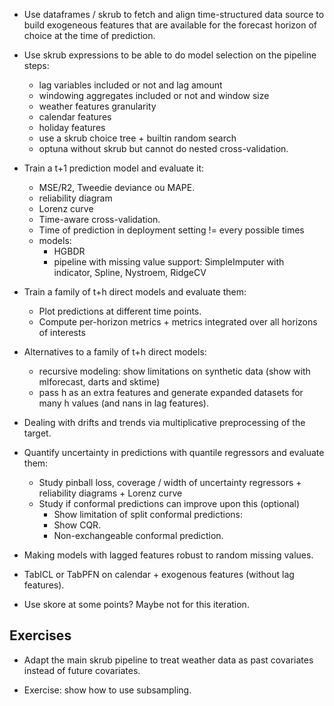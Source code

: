 - Use dataframes / skrub to fetch and align time-structured data source to
  build exogeneous features that are available for the forecast horizon of
  choice at the time of prediction.
- Use skrub expressions to be able to do model selection on the pipeline steps:
    - lag variables included or not and lag amount
    - windowing aggregates included or not and window size
    - weather features granularity
    - calendar features
    - holiday features
    - use a skrub choice tree + builtin random search
    - optuna without skrub but cannot do nested cross-validation.
- Train a t+1 prediction model and evaluate it:
    - MSE/R2, Tweedie deviance ou MAPE.
    - reliability diagram
    - Lorenz curve
    - Time-aware cross-validation.
    - Time of prediction in deployment setting != every possible times
    - models:
        - HGBDR
        - pipeline with missing value support: SimpleImputer with indicator, Spline, Nystroem, RidgeCV
- Train a family of t+h direct models and evaluate them:
    - Plot predictions at different time points.
    - Compute per-horizon metrics + metrics integrated over all horizons of interests
- Alternatives to a family of t+h direct models:
    - recursive modeling: show limitations on synthetic data (show with mlforecast, darts and sktime)
    - pass h as an extra features and generate expanded datasets for many h values (and nans in lag features).
- Dealing with drifts and trends via multiplicative preprocessing of the target.
- Quantify uncertainty in predictions with quantile regressors and evaluate them:
    - Study pinball loss, coverage / width of uncertainty regressors + reliability diagrams + Lorenz curve
    - Study if conformal predictions can improve upon this (optional)
        - Show limitation of split conformal predictions: 
        - Show CQR.
        - Non-exchangeable conformal prediction.

- Making models with lagged features robust to random missing values.
- TabICL or TabPFN on calendar + exogenous features (without lag features).

- Use skore at some points? Maybe not for this iteration.


## Exercises

- Adapt the main skrub pipeline to treat weather data as past covariates
  instead of future covariates.

- Exercise: show how to use subsampling.